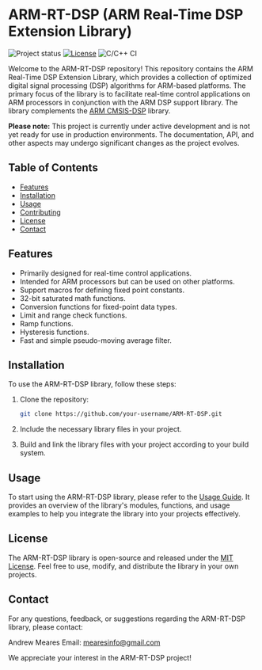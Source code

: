 # ARM-RT-DSP (ARM Real-Time DSP Extension Library)

![Project status](https://img.shields.io/badge/Project%20status-Work%20in%20progress-orange)
[![License](https://img.shields.io/badge/License-MIT-blue.svg)](https://opensource.org/licenses/MIT)
![C/C++ CI](https://github.com/ameares/ARM-RT-DSP/workflows/C/C++%20CI/badge.svg?branch=master)

Welcome to the ARM-RT-DSP repository! This repository contains the ARM Real-Time DSP Extension Library, which provides a collection of optimized digital signal processing (DSP) algorithms for ARM-based platforms. The primary focus of the library is to facilitate real-time control applications on ARM processors in conjunction with the ARM DSP support library. The library complements the [ARM CMSIS-DSP](https://github.com/ARM-software/CMSIS-DSP) library.

**Please note:** This project is currently under active development and is not yet ready for use in production environments. The documentation, API, and other aspects may undergo significant changes as the project evolves.

## Table of Contents

- [Features](#features)
- [Installation](#installation)
- [Usage](#usage)
- [Contributing](#contributing)
- [License](#license)
- [Contact](#contact)

## Features

- Primarily designed for real-time control applications.
- Intended for ARM processors but can be used on other platforms.
- Support macros for defining fixed point constants.
- 32-bit saturated math functions.
- Conversion functions for fixed-point data types.
- Limit and range check functions.
- Ramp functions.
- Hysteresis functions.
- Fast and simple pseudo-moving average filter.

## Installation

To use the ARM-RT-DSP library, follow these steps:

1. Clone the repository:

   ```bash
   git clone https://github.com/your-username/ARM-RT-DSP.git
   ```

2. Include the necessary library files in your project.

3. Build and link the library files with your project according to your build system.

## Usage

To start using the ARM-RT-DSP library, please refer to the [Usage Guide](docs/usage_guide.md). It provides an overview of the library's modules, functions, and usage examples to help you integrate the library into your projects effectively.

## License

The ARM-RT-DSP library is open-source and released under the [MIT License](LICENSE.md). Feel free to use, modify, and distribute the library in your own projects.

## Contact

For any questions, feedback, or suggestions regarding the ARM-RT-DSP library, please contact:

Andrew Meares
Email: mearesinfo@gmail.com

We appreciate your interest in the ARM-RT-DSP project!
